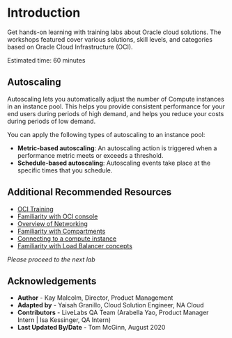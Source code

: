 # Introduction

Get hands-on learning with training labs about Oracle cloud solutions. The workshops featured cover various solutions, skill levels, and categories based on Oracle Cloud Infrastructure (OCI).

Estimated time: 60 minutes

## Autoscaling

Autoscaling lets you automatically adjust the number of Compute instances in an instance pool. This helps you provide consistent performance for your end users during periods of high demand, and helps you reduce your costs during periods of low demand.

You can apply the following types of autoscaling to an instance pool:

* **Metric-based autoscaling**: An autoscaling action is triggered when a performance metric meets or exceeds a threshold.
* **Schedule-based autoscaling**: Autoscaling events take place at the specific times that you schedule.

## Additional Recommended Resources

* [OCI Training](https://cloud.oracle.com/en_US/iaas/training)
* [Familiarity with OCI console](https://docs.us-phoenix-1.oraclecloud.com/Content/GSG/Concepts/console.htm)
* [Overview of Networking](https://docs.us-phoenix-1.oraclecloud.com/Content/Network/Concepts/overview.htm)
* [Familiarity with Compartments](https://docs.us-phoenix-1.oraclecloud.com/Content/GSG/Concepts/concepts.htm)
* [Connecting to a compute instance](https://docs.us-phoenix-1.oraclecloud.com/Content/Compute/Tasks/accessinginstance.htm)
* [Familiarity with Load Balancer concepts](https://docs.cloud.oracle.com/iaas/Content/Balance/Concepts/balanceoverview.htm)

*Please proceed to the next lab*

## Acknowledgements

- **Author** - Kay Malcolm, Director, Product Management
- **Adapted by** -  Yaisah Granillo, Cloud Solution Engineer, NA Cloud
- **Contributors** - LiveLabs QA Team (Arabella Yao, Product Manager Intern | Isa Kessinger, QA Intern)
- **Last Updated By/Date** - Tom McGinn, August 2020

